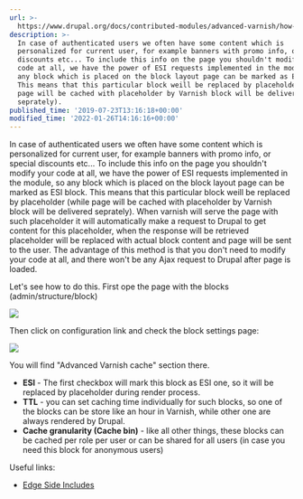 ```yaml
---
url: >-
  https://www.drupal.org/docs/contributed-modules/advanced-varnish/how-to-include-dynamic-data-on-the-page-esi-blocks
description: >-
  In case of authenticated users we often have some content which is
  personalized for current user, for example banners with promo info, or special
  discounts etc... To include this info on the page you shouldn't modify your
  code at all, we have the power of ESI requests implemented in the module, so
  any block which is placed on the block layout page can be marked as ESI block.
  This means that this particular block weill be replaced by placeholder (while
  page will be cached with placeholder by Varnish block will be delivered
  seprately).
published_time: '2019-07-23T13:16:18+00:00'
modified_time: '2022-01-26T14:16:16+00:00'
---
```

In case of authenticated users we often have some content which is personalized for current user, for example banners with promo info, or special discounts etc... To include this info on the page you shouldn't modify your code at all, we have the power of ESI requests implemented in the module, so any block which is placed on the block layout page can be marked as ESI block. This means that this particular block weill be replaced by placeholder (while page will be cached with placeholder by Varnish block will be delivered seprately). When varnish will serve the page with such placeholder it will automatically make a request to Drupal to get content for this placeholder, when the response will be retrieved placeholder will be replaced with actual block content and page will be sent to the user. The advantage of this method is that you don't need to modify your code at all, and there won't be any Ajax request to Drupal after page is loaded.

Let's see how to do this. First ope the page with the blocks (admin/structure/block)

![](https://www.drupal.org/files/adv_0_0.png)

Then click on configuration link and check the block settings page:

![](https://www.drupal.org/files/adv_1_0.png)

You will find "Advanced Varnish cache" section there.

* **ESI** \- The first checkbox will mark this block as ESI one, so it will be replaced by placeholder during render process.
* **TTL** \- you can set caching time individually for such blocks, so one of the blocks can be store like an hour in Varnish, while other one are always rendered by Drupal.
* **Cache granularity (Cache bin)** \- like all other things, these blocks can be cached per role per user or can be shared for all users (in case you need this block for anonymous users)

Useful links:

* [Edge Side Includes](https://varnish-cache.org/docs/3.0/tutorial/esi.html)